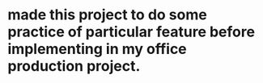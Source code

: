 # made this project to do some practice of particular feature before implementing in my office production project.
